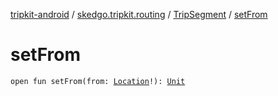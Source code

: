 [tripkit-android](../../index.md) / [skedgo.tripkit.routing](../index.md) / [TripSegment](index.md) / [setFrom](./set-from.md)

# setFrom

`open fun setFrom(from: `[`Location`](../../com.skedgo.android.common.model/-location/index.md)`!): `[`Unit`](https://kotlinlang.org/api/latest/jvm/stdlib/kotlin/-unit/index.html)